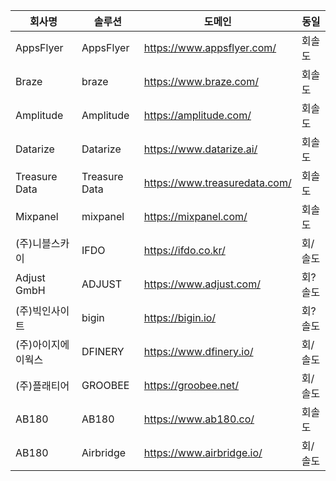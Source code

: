 |회사명|솔루션|도메인|동일|
|------|-----|-----|--|
|AppsFlyer|AppsFlyer|https://www.appsflyer.com/|회솔도
|Braze|braze|https://www.braze.com/|회솔도
|Amplitude|Amplitude|https://amplitude.com/|회솔도
|Datarize|Datarize|https://www.datarize.ai/|회솔도
|Treasure Data|Treasure Data|https://www.treasuredata.com/|회솔도
|Mixpanel|mixpanel|https://mixpanel.com/|회솔도
|(주)니블스카이|IFDO|https://ifdo.co.kr/|회/솔도
|Adjust GmbH|ADJUST|https://www.adjust.com/|회?솔도
|(주)빅인사이트|bigin|https://bigin.io/|회?솔도
|(주)아이지에이웍스|DFINERY|https://www.dfinery.io/|회/솔도
|(주)플래티어|GROOBEE|https://groobee.net/|회/솔도
|AB180|AB180|https://www.ab180.co/|회솔도
|AB180|Airbridge|https://www.airbridge.io/|회/솔도
